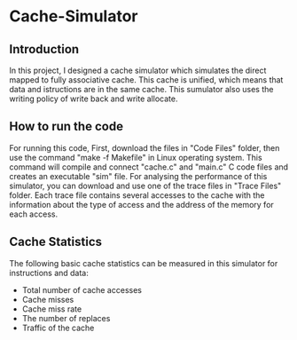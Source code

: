 # Cache-Simulator

## Introduction

In this project, I designed a cache simulator which simulates the direct mapped to fully associative cache. This cache is unified, which means that data and istructions are in the same cache. This sumulator also uses the writing policy of write back and write allocate. 

## How to run the code

For running this code, First, download the files in "Code Files" folder, then use the command "make -f Makefile" in Linux operating system. This command will compile and connect "cache.c" and "main.c" C code files and creates an executable "sim" file. For analysing the performance of this simulator, you can download and use one of the trace files in "Trace Files" folder. Each trace file contains several accesses to the cache with the information about the type of access and the address of the memory for each access.

## Cache Statistics

The following basic cache statistics can be measured in this simulator for instructions and data:

- Total number of cache accesses
- Cache misses
- Cache miss rate
- The number of replaces
- Traffic of the cache

